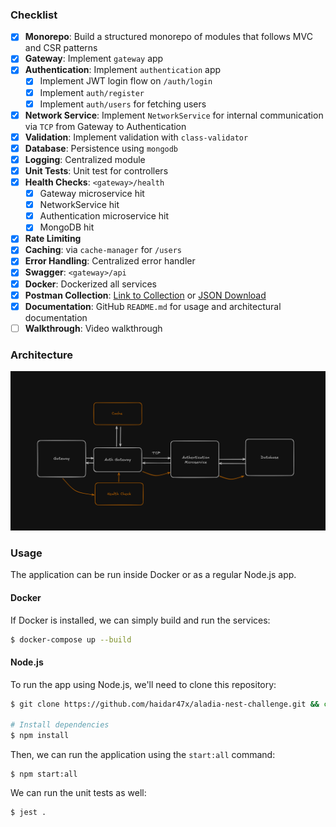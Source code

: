 ### Checklist

- [x] **Monorepo**: Build a structured monorepo of modules that follows MVC and CSR patterns
- [x] **Gateway**: Implement `gateway` app
- [x] **Authentication**: Implement `authentication` app
    - [x] Implement JWT login flow on `/auth/login`
    - [x] Implement `auth/register`
    - [x] Implement `auth/users` for fetching users
- [x] **Network Service**: Implement `NetworkService` for internal communication via `TCP` from Gateway to Authentication
- [x] **Validation**: Implement validation with `class-validator`
- [x] **Database**: Persistence using `mongodb`
- [x] **Logging**: Centralized module
- [x] **Unit Tests**: Unit test for controllers
- [x] **Health Checks**: `<gateway>/health`
  - [x] Gateway microservice hit
  - [x] NetworkService hit
  - [x] Authentication microservice hit
  - [x] MongoDB hit
- [x] **Rate Limiting**
- [x] **Caching**: via `cache-manager` for `/users`
- [x] **Error Handling**: Centralized error handler
- [x] **Swagger**: `<gateway>/api`
- [x] **Docker**: Dockerized all services
- [x] **Postman Collection**: [Link to Collection](https://haidar47x-4349353.postman.co/workspace/Haidar's-Workspace's-Workspace~b7b2e0e3-f487-4680-8014-d7b4d8ff438f/collection/48799541-86928dbb-5d2f-41a3-8f29-041695ce687a?action=share&source=copy-link&creator=48799541) or [JSON Download](https://github.com/haidar47x/aladia-nest-challenge/raw/refs/heads/master/docs/challenge.postman_collection.json)
- [x] **Documentation**: GitHub `README.md` for usage and architectural documentation
- [ ] **Walkthrough**: Video walkthrough

### Architecture

![High Level Diagram](./docs/diagram.png)

### Usage

The application can be run inside Docker or as a regular Node.js app.

#### Docker

If Docker is installed, we can simply build and run the services:
```bash
$ docker-compose up --build
```

#### Node.js

To run the app using Node.js, we'll need to clone this repository:

```bash
$ git clone https://github.com/haidar47x/aladia-nest-challenge.git && cd aladia-nest-challenge

# Install dependencies
$ npm install
```

Then, we can run the application using the `start:all` command:
```
$ npm start:all
```

We can run the unit tests as well:
```bash
$ jest .
```